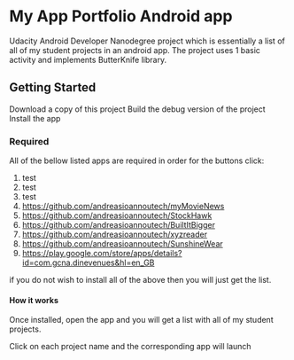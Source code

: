 # My App Portfolio Android app

Udacity Android Developer Nanodegree project which is essentially a list of all of my student projects in an android app.
The project uses 1 basic activity and implements ButterKnife library.

## Getting Started

Download a copy of this project
Build the debug version of the project
Install the app

### Required
All of the bellow listed apps are required in order for the buttons click:
1. test
2. test
3. test
1. https://github.com/andreasioannoutech/myMovieNews
2. https://github.com/andreasioannoutech/StockHawk
3. https://github.com/andreasioannoutech/BuiltItBigger
4. https://github.com/andreasioannoutech/xyzreader
5. https://github.com/andreasioannoutech/SunshineWear
6. https://play.google.com/store/apps/details?id=com.gcna.dinevenues&hl=en_GB

if you do not wish to install all of the above then you will just get the list.

#### How it works

Once installed, open the app and you will get a list with all of my student projects.

Click on each project name and the corresponding app will launch
